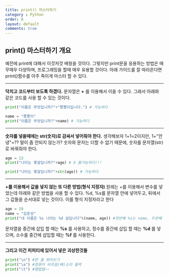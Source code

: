 ```yaml
---
title: print() 마스터하기
category : Python
order: 8
layout: default
comments: true
---
```


## print() 마스터하기 개요
예전에 print에 대해서 이것저것 배웠을 것이다. 그렇지만 print문을 응용하는 방법은 매무매우 다양하며, 프로그래밍을 할때 매우 유용할 것이다. 아래 가이드를 잘 따라온다면 print()함수를 아주 죽이게 마스터 할 수 있다.

---

**닥치고 코드부터 보도록 하겠다.**
문자열은 **+** 를 이용해서 이을 수 있다. 그래서 아래와 같은 코드를 사용 할 수 있는 것이다.

```python
print("이름은 무엇입니까?"+"뿡뿡이입니다.") # 가능하다
```

```python
name = "뿡뿡이"
print("이름은 무엇입니까?"+name) # 가능하다
```

---
**숫자를 넣을때에는 str(숫자)로 감싸서 넣어줘야 한다.** 생각해보자 1+1=2이지만, 1+"안녕"=?? 말이 좀 안되지 않는가? 숫자와 문자는 더할 수 없기 때문에, 숫자를 문자열(str)로 바꿔줘야 한다.
```python
age = 13
print("나이는 몇살입니까?"+age) # X 불가능하다!!!

print("나이는 몇살입니까?"+str(age)) # 가능하다
```
---

**+를 이용해서 값을 넣지 않는 또 다른 방법(형식 지정자)**
원래는 +를 이용해서 변수를 넣었는데 아래와 같은 방법을 사용 할 수 있다. %d, %s를 문자열 안에 넣어두고, 뒤에서 그 값들을 순서대로 넣는 것이다. 이를 형식 지정자라고 한다

```python
age = 19
name = "김준성"
print("내 이름은 %s 나이는 %d 살입니다"%(name, age)) #첫번째 %s는 name, 두번째 %d는 age
```
문자열을 중간에 삽입 할 때는 **%s** 를 사용하고, 정수를 중간에 삽입 할 때는 **%d** 를 넣으며, 소수를 중간에 삽입할 때는 **%f** 를 사용한다.

---
**그리고 이건 피피티에 있어서 넣은 괴상한것들**

```python
print("\n") #한 줄 뛰어쓰기
print("\a") #컴퓨터 비프음(삐)소리 출력
print("\t") #탭탭탭~~
```
